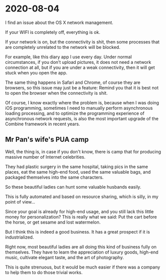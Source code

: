 # 2020-08-04

I find an issue about the OS X network management.

If your WIFI is completely off, everything is ok.

If your network is on, but the connectivity is shit, then some processes that are completely unrelated to the network will be blocked. 

For example, like this diary app I use every day. Under normal circumstances, if you don’t upload pictures, it does not need a network connection at all, but if you are under a weak connectivity, then it will get stuck when you open the app.

The same thing happens in Safari and Chrome, of course they are browsers, so this issue may just be a feature: Remind you that it is best not to open the browser when the connectivity is shit.

Of course,  I know exactly where the problem is, because when I was doing iOS programming, sometimes I need to manually perform asynchronous loading processing, and to optimize the programming experience of asynchronous network requests, is also  the most important upgrade of the Combine framework in recent years.



## Mr Pan's wife's PUA camp

Well, the thing is, in case if you don't know, there is camp that for producing massive number of Internet celebrities.

They had plastic surgery in the same hospital, taking pics in the same places, eat the same high-end food, used the same valuable bags, and packaged themselves into the same characters.

So these beautiful ladies can hunt some valuable husbands easily.

This is fully automated and based on resource sharing, which is silly, in my point of view...

Since your goal is already for high-end usage, and you still lack this little money for personalization? This is really what we said: Put the cart before the horse, or get sesame and lost watermelon.



But I think this is indeed a good business. It has a great prospect if it is industrialized. 

Right now, most beautiful ladies are all doing this kind of business fully on themselves. They have to learn the appreciation of luxury goods, high-end music, cultivate elegant taste, and the art of photography. 

This is quite strenuous, but it would be much easier if there was a company to help them to do those trivial works.















